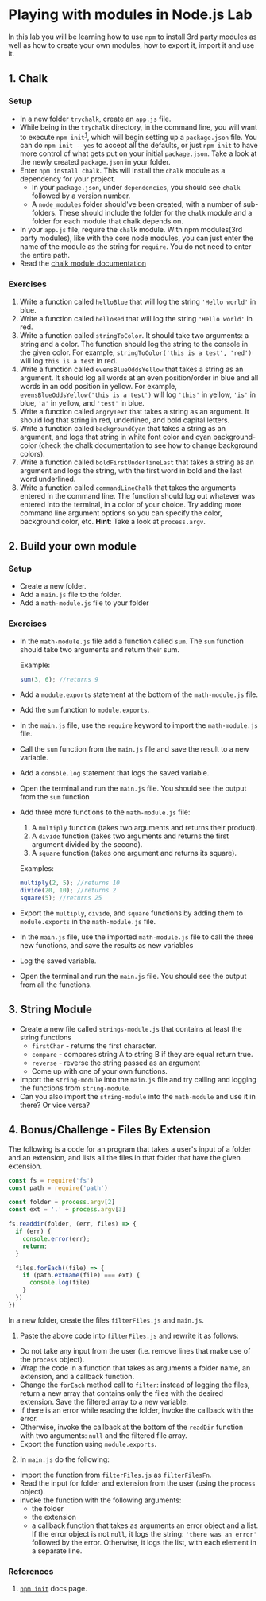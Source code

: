 # Playing with modules in Node.js Lab

In this lab you will be learning how to use `npm` to install 3rd party modules as well as how to create your own modules, how to export it, import it and use it.

## 1. Chalk

### Setup

- In a new folder `trychalk`, create an `app.js` file.
- While being in the `trychalk` directory, in the command line, you will want to execute `npm init`<sup>[1](https://docs.npmjs.com/cli/init)</sup>, which will begin setting up a `package.json` file. You can do `npm init --yes` to accept all the defaults, or just `npm init` to have more control of what gets put on your initial `package.json`. Take a look at the newly created `package.json` in your folder. 
- Enter `npm install chalk`. This will install the `chalk` module as a dependency for your project.
  - In your `package.json`, under `dependencies`, you should see `chalk` followed by a version number.
  - A `node_modules` folder should've been created, with a number of sub-folders. These should include the folder for the `chalk` module and a folder for each module that chalk depends on.
- In your `app.js` file, require the `chalk` module. With npm modules(3rd party modules), like with the core node modules, you can just enter the name of the module as the string for `require`. You do not need to enter the entire path.
- Read the [chalk module documentation](https://www.npmjs.com/package/chalk)

### Exercises

1. Write a function called `helloBlue` that will log the string `'Hello world'` in blue.
2. Write a function called `helloRed` that will log the string `'Hello world'` in red.
3. Write a function called `stringToColor`. It should take two arguments: a string and a color. The function should log the string to the console in the given color. For example, `stringToColor('this is a test', 'red')` will log  `this is a test` in red.
4. Write a function called `evensBlueOddsYellow` that takes a string as an argument. It should log all words at an even position/order in blue and all words in an odd position in yellow. For example, `evensBlueOddsYellow('this is a test')` will log `'this'` in yellow, `'is'` in blue, `'a'` in yellow, and `'test'` in blue.
5. Write a function called `angryText` that takes a string as an argument. It should log that string in red, underlined, and bold capital letters. 
6. Write a function called `backgroundCyan` that takes a string as an argument, and logs that string in white font color and cyan background-color (check the chalk documentation to see how to change background colors).
7. Write a function called `boldFirstUnderlineLast` that takes a string as an argument and logs the string, with the first word in bold and the last word underlined.
8. Write a function called `commandLineChalk` that takes the arguments entered in the command line. The function should log out whatever was entered into the terminal, in a color of your choice. Try adding more command line argument options so you can specify the color, background color, etc. **Hint**: Take a look at `process.argv`.

## 2. Build your own module

### Setup

- Create a new folder.
- Add a `main.js` file to the folder.
- Add a `math-module.js` file to your folder

### Exercises
- In the `math-module.js` file add a function called `sum`. The `sum` function should take two arguments and return their sum.

  Example:

  ```js
  sum(3, 6); //returns 9
  ```

- Add a `module.exports` statement at the bottom of the `math-module.js` file.
- Add the `sum` function to `module.exports`.
- In the `main.js` file, use the `require` keyword to import the `math-module.js` file.
- Call the `sum` function from the `main.js` file and save the result to a new variable.
- Add a `console.log` statement that logs the saved variable.
- Open the terminal and run the `main.js` file. You should see the output from the `sum` function
- Add three more functions to the `math-module.js` file:
  1. A `multiply` function (takes two arguments and returns their product).
  2. A `divide` function (takes two arguments and returns the first argument divided by the second).
  3. A `square` function (takes one argument and returns its square).

  Examples:

  ```js
  multiply(2, 5); //returns 10
  divide(20, 10); //returns 2
  square(5); //returns 25
  ```

- Export the `multiply`, `divide`, and `square` functions by adding them to `module.exports` in the `math-module.js` file.
- In the `main.js` file, use the imported `math-module.js` file to call the three new functions, and save the results as new variables
- Log the saved variable.
- Open the terminal and run the `main.js` file. You should see the output from all the functions.

## 3. String Module

- Create a new file called `strings-module.js` that contains at least the string functions 
  - `firstChar` - returns the first character.
  - `compare` - compares string A to string B if they are equal return true.
  - `reverse` - reverse the string passed as an argument
  - Come up with one of your own functions.
- Import the `string-module` into the `main.js` file and try calling and logging the functions from `string-module`.
- Can you also import the `string-module` into the `math-module` and use it in there? Or vice versa?

## 4. Bonus/Challenge - Files By Extension

The following is a code for an program that takes a user's input of a folder and an extension, and lists all the files in that folder that have the given extension.

```js
const fs = require('fs')
const path = require('path')

const folder = process.argv[2]
const ext = '.' + process.argv[3]

fs.readdir(folder, (err, files) => {
  if (err) {
    console.error(err);
    return;
  }

  files.forEach((file) => {
    if (path.extname(file) === ext) {
      console.log(file)
    }
  })
})
```

In a new folder, create the files `filterFiles.js` and `main.js`. 

1. Paste the above code into `filterFiles.js` and rewrite it as follows:

- Do not take any input from the user (i.e. remove lines that make use of the `process` object).
- Wrap the code in a function that takes as arguments a folder name, an extension, and a callback function.
- Change the `forEach` method call to `filter`: instead of logging the files, return a new array that contains only the files with the desired extension. Save the filtered array to a new variable.
- If there is an error while reading the folder, invoke the callback with the error.
- Otherwise, invoke the callback at the bottom of the `readDir` function with two arguments: `null` and the filtered file array.
- Export the function using `module.exports`.

2. In `main.js` do the following:

- Import the function from `filterFiles.js` as `filterFilesFn`.
- Read the input for folder and extension from the user (using the `process` object).
- invoke the function with the following arguments:
  - the folder
  - the extension
  - a callback function that takes as arguments an error object and a list. If the error object is not `null`, it logs the string: `'there was an error'` followed by the error. Otherwise, it logs the list, with each element in a separate line.

### References 
1. [`npm init`](https://docs.npmjs.com/cli/init) docs page.
